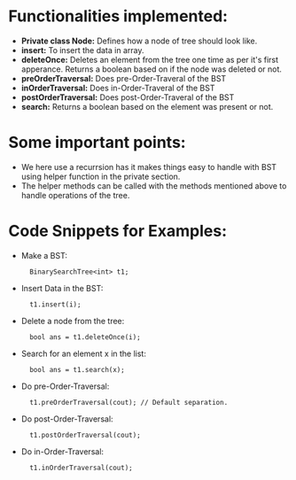 # Functionalities implemented:
* <b>Private class Node:</b> Defines how a node of tree should look like.
* <b>insert:</b> To insert the data in array. 
* <b>deleteOnce:</b> Deletes an element from the tree one time as per it's first apperance. Returns a boolean based on if the node was deleted or not. 
* <b>preOrderTraversal:</b> Does pre-Order-Traveral of the BST
* <b>inOrderTraversal:</b> Does in-Order-Traveral of the BST
* <b>postOrderTraversal:</b> Does post-Order-Traveral of the BST
* <b>search:</b> Returns a boolean based on the element was present or not.

# Some important points:
* We here use a recurrsion has it makes things easy to handle with BST using helper function in the private section.
* The helper methods can be called with the methods mentioned above to handle operations of the tree.

# Code Snippets for Examples:

* Make a BST:

        BinarySearchTree<int> t1;
        
* Insert Data in the BST:
        
        t1.insert(i);
        
* Delete a node from the tree:
        
        bool ans = t1.deleteOnce(i);
        
* Search for an element x in the list:
        
        bool ans = t1.search(x);
        
* Do pre-Order-Traversal:
 
        t1.preOrderTraversal(cout); // Default separation. 
        
* Do post-Order-Traversal:
    
        t1.postOrderTraversal(cout);
        
* Do in-Order-Traversal:

        t1.inOrderTraversal(cout);
